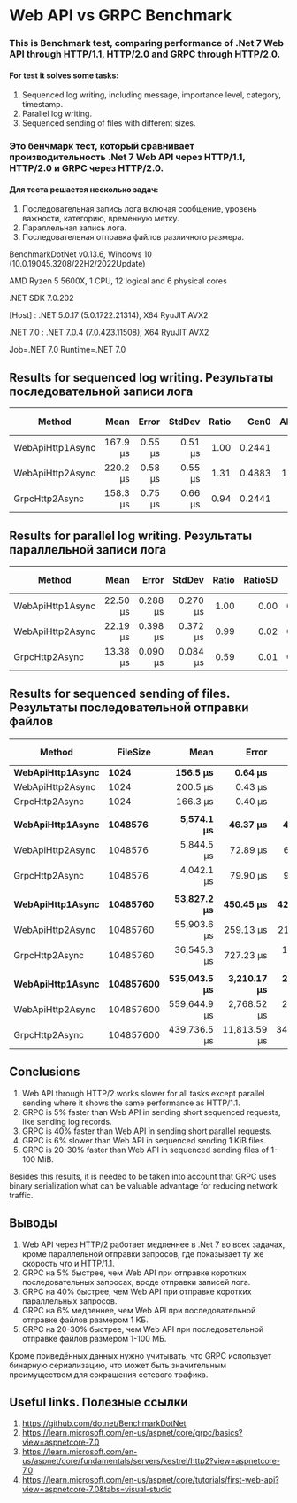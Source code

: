 # Web API vs GRPC Benchmark
### This is Benchmark test, comparing performance of **.Net 7 Web API through HTTP/1.1, HTTP/2.0 and GRPC through HTTP/2.0**.

#### For test it solves some tasks:
1. Sequenced log writing, including message, importance level, category, timestamp.
1. Parallel log writing. 
1. Sequenced sending of files with different sizes.

### Это бенчмарк тест, который сравнивает производительность **.Net 7 Web API через HTTP/1.1, HTTP/2.0 и GRPC через HTTP/2.0**.

#### Для теста решается несколько задач:
1. Последовательная запись лога включая сообщение, уровень важности, категорию, временную метку.
1. Параллельная запись лога.
1. Последовательная отправка файлов различного размера.

BenchmarkDotNet v0.13.6, Windows 10 (10.0.19045.3208/22H2/2022Update)

AMD Ryzen 5 5600X, 1 CPU, 12 logical and 6 physical cores

.NET SDK 7.0.202

  [Host]   : .NET 5.0.17 (5.0.1722.21314), X64 RyuJIT AVX2
  
  .NET 7.0 : .NET 7.0.4 (7.0.423.11508), X64 RyuJIT AVX2

Job=.NET 7.0  Runtime=.NET 7.0  

## Results for sequenced log writing. Результаты последовательной записи лога
|            Method |     Mean |   Error |  StdDev | Ratio |   Gen0 | Allocated | Alloc Ratio |
|------------------ |---------:|--------:|--------:|------:|-------:|----------:|------------:|
| WebApiHttp1Async | 167.9 μs | 0.55 μs | 0.51 μs |  1.00 | 0.2441 |   7.52 KB |        1.00 |
| WebApiHttp2Async | 220.2 μs | 0.58 μs | 0.55 μs |  1.31 | 0.4883 |  14.68 KB |        1.95 |
|    GrpcHttp2Async | 158.3 μs | 0.75 μs | 0.66 μs |  0.94 | 0.2441 |   6.79 KB |        0.90 |

## Results for parallel log writing. Результаты параллельной записи лога
|            Method |     Mean |    Error |   StdDev | Ratio | RatioSD |   Gen0 |   Gen1 | Allocated | Alloc Ratio |
|------------------ |---------:|---------:|---------:|------:|--------:|-------:|-------:|----------:|------------:|
| WebApiHttp1Async | 22.50 μs | 0.288 μs | 0.270 μs |  1.00 |    0.00 | 0.4395 | 0.0977 |   7.77 KB |        1.00 |
| WebApiHttp2Async | 22.19 μs | 0.398 μs | 0.372 μs |  0.99 |    0.02 | 0.8789 | 0.2441 |  14.96 KB |        1.92 |
|    GrpcHttp2Async | 13.38 μs | 0.090 μs | 0.084 μs |  0.59 |    0.01 | 0.4150 | 0.0732 |   7.05 KB |        0.91 |

## Results for sequenced sending of files. Результаты последовательной отправки файлов
|            Method |  FileSize |         Mean |        Error |       StdDev | Ratio | RatioSD |   Gen0 |   Gen1 |   Gen2 |   Allocated | Alloc Ratio |
|------------------ |---------- |-------------:|-------------:|-------------:|------:|--------:|-------:|-------:|-------:|------------:|------------:|
| **WebApiHttp1Async** |      **1024** |     **156.5 μs** |      **0.64 μs** |      **0.60 μs** |  **1.00** |    **0.00** | **0.2441** |      **-** |      **-** |        **5 KB** |        **1.00** |
| WebApiHttp2Async |      1024 |     200.5 μs |      0.43 μs |      0.40 μs |  1.28 |    0.01 | 0.4883 |      - |      - |     8.72 KB |        1.74 |
|    GrpcHttp2Async |      1024 |     166.3 μs |      0.40 μs |      0.37 μs |  1.06 |    0.00 | 0.2441 |      - |      - |     7.69 KB |        1.54 |
|                   |           |              |              |              |       |         |        |        |        |             |             |
| **WebApiHttp1Async** |   **1048576** |   **5,574.1 μs** |     **46.37 μs** |     **41.11 μs** |  **1.00** |    **0.00** |      **-** |      **-** |      **-** |        **5 KB** |        **1.00** |
| WebApiHttp2Async |   1048576 |   5,844.5 μs |     72.89 μs |     64.62 μs |  1.05 |    0.01 |      - |      - |      - |    18.55 KB |        3.71 |
|    GrpcHttp2Async |   1048576 |   4,042.1 μs |     79.90 μs |     95.11 μs |  0.72 |    0.02 | 7.8125 | 7.8125 | 7.8125 |   1040.4 KB |      208.00 |
|                   |           |              |              |              |       |         |        |        |        |             |             |
| **WebApiHttp1Async** |  **10485760** |  **53,827.2 μs** |    **450.45 μs** |    **421.35 μs** |  **1.00** |    **0.00** |      **-** |      **-** |      **-** |     **5.27 KB** |        **1.00** |
| WebApiHttp2Async |  10485760 |  55,903.6 μs |    259.13 μs |    216.38 μs |  1.04 |    0.01 |      - |      - |      - |    112.2 KB |       21.30 |
|    GrpcHttp2Async |  10485760 |  36,545.3 μs |    727.23 μs |  1,088.48 μs |  0.68 |    0.02 |      - |      - |      - |  10346.4 KB |    1,964.17 |
|                   |           |              |              |              |       |         |        |        |        |             |             |
| **WebApiHttp1Async** | **104857600** | **535,043.5 μs** |  **3,210.17 μs** |  **2,680.63 μs** |  **1.00** |    **0.00** |      **-** |      **-** |      **-** |     **6.41 KB** |        **1.00** |
| WebApiHttp2Async | 104857600 | 559,644.9 μs |  2,768.52 μs |  2,311.84 μs |  1.05 |    0.01 |      - |      - |      - |  1047.34 KB |      163.49 |
|    GrpcHttp2Async | 104857600 | 439,736.5 μs | 11,813.59 μs | 34,647.21 μs |  0.82 |    0.07 |      - |      - |      - | 103405.7 KB |   16,141.38 |

## Conclusions
1. Web API through HTTP/2 works slower for all tasks except parallel sending where it shows the same performance as HTTP/1.1.
1. GRPC is 5% faster than Web API in sending short sequenced requests, like sending log records.
1. GRPC is 40% faster than Web API in sending short parallel requests.
1. GRPC is 6% slower than Web API in sequenced sending 1 KiB files.
1. GRPC is 20-30% faster than Web API in sequenced sending files of 1-100 MiB.

Besides this results, it is needed to be taken into account that GRPC uses binary serialization what can be valuable advantage for reducing network traffic. 

## Выводы
1. Web API через HTTP/2 работает медленнее в .Net 7 во всех задачах, кроме параллельной отправки запросов, где показывает ту же скорость что и HTTP/1.1.
1. GRPC на 5% быстрее, чем Web API при отправке коротких последовательных запросах, вроде отправки записей лога.
1. GRPC на 40% быстрее, чем Web API при отправке коротких параллельных запросов.
1. GRPC на 6% медленнее, чем Web API при последовательной отправке файлов размером 1 КБ.
1. GRPC на 20-30% быстрее, чем Web API при последовательной отправке файлов размером 1-100 МБ.

Кроме приведённых данных нужно учитывать, что GRPC использует бинарную сериализацию, что может быть значительным преимуществом для сокращения сетевого трафика.

## Useful links. Полезные ссылки
1. https://github.com/dotnet/BenchmarkDotNet
1. https://learn.microsoft.com/en-us/aspnet/core/grpc/basics?view=aspnetcore-7.0
1. https://learn.microsoft.com/en-us/aspnet/core/fundamentals/servers/kestrel/http2?view=aspnetcore-7.0
1. https://learn.microsoft.com/en-us/aspnet/core/tutorials/first-web-api?view=aspnetcore-7.0&tabs=visual-studio

